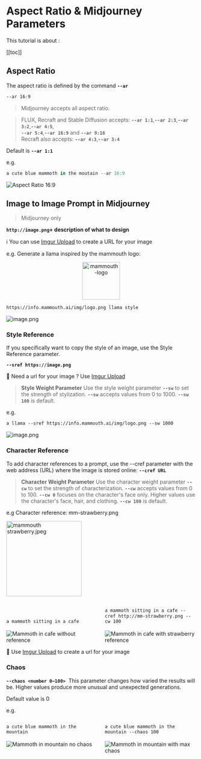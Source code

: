 # Aspect Ratio & Midjourney Parameters

This tutorial is about :

[[toc]]

## Aspect Ratio

The aspect ratio is defined by the command **`--ar`**

```css
--ar 16:9
```

> Midjourney accepts all aspect ratio.

> FLUX, Recraft and Stable Diffusion accepts: **`--ar 1:1`**,**`--ar 2:3`**,**`--ar 3:2`**,**`--ar 4:5`**,\
> **`--ar 5:4`**,**`--ar 16:9`** and **`--ar 9:16`**\
> Recraft also accepts: **`--ar 4:3`**,**`--ar 3:4`**

Default is **`--ar 1:1`**

e.g.

```jsx
a cute blue mammoth in the moutain --ar 16:9
```

![Aspect Ratio 16:9](./mj-ar16to9.jpeg)

## Image to Image Prompt in Midjourney

> Midjourney only

**`http://image.png`+ description of what to design**

ℹ️ You can use [Imgur Upload](https://img.doerig.dev/) to create a URL for your image

e.g. Generate a llama inspired by the mammouth logo:

<center><img src="/img/logo.png" alt="mammouth-logo" width="100"/></center>

```html
https://info.mammouth.ai/img/logo.png llama style
```

![image.png](./mj-imgtoimg.jpeg)

### Style Reference

If you specifically want to copy the style of an image, use the Style Reference parameter.

**`--sref https://image.png`**

🔗 Need a url for your image ? Use [Imgur Upload](https://img.doerig.dev/)

> **Style Weight Parameter**
> Use the style weight parameter **`--sw`** to set the strength of stylization. **`--sw`** accepts values from 0 to 1000. **`--sw 100`** is default.

e.g.

```html
a llama --sref https://info.mammouth.ai/img/logo.png --sw 1000
```

![image.png](./mj-sref.jpeg)

### Character Reference

To add character references to a prompt, use the --cref parameter with the web address (URL) where the image is stored online: **`--cref URL`**

> **Character Weight Parameter**
> Use the character weight parameter **`--cw`** to set the strength of characterization. **`--cw`** accepts values from 0 to 100. **`--cw 0`** focuses on the character's face only. Higher values use the character's face, hair, and clothing. **`--cw 100`** is default.

e.g
Character reference: mm-strawberry.png

<img src="./mammouth strawberry.jpeg" alt="mammouth strawberry.jpeg" width="200"/>

<br>
<br>

<div class="image-container">

```html
a mammoth sitting in a cafe
```

```html
a mammoth sitting in a cafe --cref http://mm-strawberry.png --cw 100
```

  <img src='./mj-mammoth-in-cafe-no-cref.jpeg' alt='Mammoth in cafe without reference'>

  <img src='./mj-mammouth strawberry in cafe.jpeg' alt='Mammoth in cafe with strawberry reference'>

</div>

🔗 Use [Imgur Upload](https://img.doerig.dev/) to create a url for your image

### Chaos

**`--chaos <number 0–100>`** 
This parameter changes how varied the results will be. Higher values produce more unusual and unexpected generations.

Default value is 0

e.g.

<div class="image-container">

```html
a cute blue mammoth in the mountain
```

```html
a cute blue mammoth in the mountain --chaos 100
```

  <img src='./mj-chaos-min.jpeg'  alt='Mammoth in mountain no chaos'>
  <img src='./mj-chaos-max.jpeg' alt='Mammoth in mountain with max chaos'>
</div>

<style>
.image-container {
  display: grid;
  grid-template-columns: 1fr 1fr; /* 2 colonnes de même largeur */
  gap: 20px;
  row-gap: 2px;

  /* Code blocks */
  div { 
    align-self: end;
    height: fit-content;

    /* wrap code text to prevent overflowing */
    code span { 
      text-wrap: wrap;
    }
  }
  
}

/* Media query pour les petits écrans */
@media (max-width: 768px) {

  .image-container{
    grid-template-columns: 1fr; /* 1 colonne */

    /* Change the order of the child elements to alternate text and image */
    :nth-child(1) { order: 1; }    /* First text */
    :nth-child(2) { order: 3; }    /* Second text inverted with image below*/
    :nth-child(3) { order: 2; }    /* Second image */
    :nth-child(4) { order: 4; }    /* Second image */
  }

}
</style>
